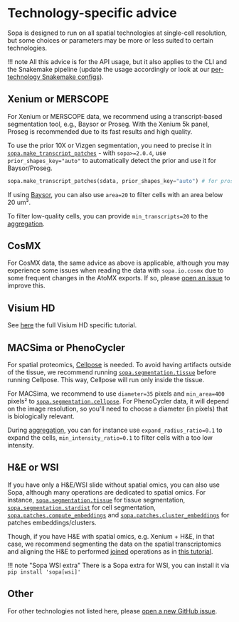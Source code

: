 # Technology-specific advice

Sopa is designed to run on all spatial technologies at single-cell resolution, but some choices or parameters may be more or less suited to certain technologies.

!!! note
    All this advice is for the API usage, but it also applies to the CLI and the Snakemake pipeline (update the usage accordingly or look at our [per-technology Snakemake configs](https://github.com/gustaveroussy/sopa/tree/main/workflow/config)).

## Xenium or MERSCOPE

For Xenium or MERSCOPE data, we recommend using a transcript-based segmentation tool, e.g., Baysor or Proseg. With the Xenium 5k panel, Proseg is recommended due to its fast results and high quality.

To use the prior 10X or Vizgen segmentation, you need to precise it in [`sopa.make_transcript_patches`](../../api/patches/#sopa.make_transcript_patches) - with `sopa>=2.0.4`, use `prior_shapes_key="auto"` to automatically detect the prior and use it for Baysor/Proseg.

```python
sopa.make_transcript_patches(sdata, prior_shapes_key="auto") # for proseg, also add patch_width=None
```

If using [Baysor](../../api/segmentation/#sopa.segmentation.baysor), you can also use `area=20` to filter cells with an area below 20 um².

To filter low-quality cells, you can provide `min_transcripts=20` to the [aggregation](../../api/aggregation/#sopa.aggregate).

## CosMX

For CosMX data, the same advice as above is applicable, although you may experience some issues when reading the data with `sopa.io.cosmx` due to some frequent changes in the AtoMX exports. If so, please [open an issue](https://github.com/gustaveroussy/sopa/issues) to improve this.

## Visium HD

See [here](../visium_hd) the full Visium HD specific tutorial.

## MACSima or PhenoCycler

For spatial proteomics, [Cellpose](../../api/segmentation/#sopa.segmentation.cellpose) is needed. To avoid having artifacts outside of the tissue, we recommend running [`sopa.segmentation.tissue`](../../api/segmentation/#sopa.segmentation.tissue) before running Cellpose. This way, Cellpose will run only inside the tissue.

For MACSima, we recommend to use `diameter=35` pixels and `min_area=400` pixels² to [`sopa.segmentation.cellpose`](../../api/segmentation/#sopa.segmentation.cellpose). For PhenoCycler data, it will depend on the image resolution, so you'll need to choose a diameter (in pixels) that is biologically relevant.

During [aggregation](../../api/aggregation/#sopa.aggregate), you can for instance use `expand_radius_ratio=0.1` to expand the cells, `min_intensity_ratio=0.1` to filter cells with a too low intensity.

## H&E or WSI

If you have only a H&E/WSI slide without spatial omics, you can also use Sopa, although many operations are dedicated to spatial omics. For instance, [`sopa.segmentation.tissue`](../../api/segmentation/#sopa.segmentation.tissue) for tissue segmentation, [`sopa.segmentation.stardist`](../../api/segmentation/#sopa.segmentation.stardist) for cell segmentation, [`sopa.patches.compute_embeddings`](../../api/patches/#sopa.patches.compute_embeddings) and [`sopa.patches.cluster_embeddings`](../../api/patches/#sopa.patches.cluster_embeddings) for patches embeddings/clusters.

Though, if you have H&E with spatial omics, e.g. Xenium + H&E, in that case, we recommend segmenting the data on the spatial transcriptomics and aligning the H&E to performed [joined](../../api/spatial/#sopa.spatial.sjoin) operations as in [this tutorial](../he).

!!! note "Sopa WSI extra"
    There is a Sopa extra for WSI, you can install it via `pip install 'sopa[wsi]'`

## Other

For other technologies not listed here, please [open a new GitHub issue](https://github.com/gustaveroussy/sopa/issues).
